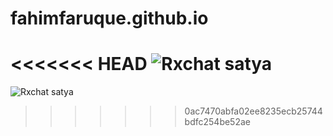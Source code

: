 # fahimfaruque.github.io
<!-- [![Rxchat](https://github.com/satyashilD/fahimfaruque.github.io/actions/workflows/rxchat.yml/badge.svg)](https://github.com/satyashilD/fahimfaruque.github.io/actions/workflows/rxchat.yml) -->

<<<<<<< HEAD
![Rxchat satya](https://github.com/github/docs/actions/workflows/rxchat.yml/badge.svg?branch=feature-1)
=======
![Rxchat satya](https://github.com/satyashilD/fahimfaruque.github.io/blob/main/.github/workflows/rxchat.yml/badge.svg?branch=feature-1)
>>>>>>> 0ac7470abfa02ee8235ecb25744bdfc254be52ae

